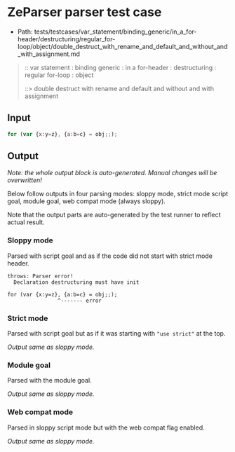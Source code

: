 # ZeParser parser test case

- Path: tests/testcases/var_statement/binding_generic/in_a_for-header/destructuring/regular_for-loop/object/double_destruct_with_rename_and_default_and_without_and_with_assignment.md

> :: var statement : binding generic : in a for-header : destructuring : regular for-loop : object
>
> ::> double destruct with rename and default and without and with assignment

## Input


`````js
for (var {x:y=z}, {a:b=c} = obj;;);
`````

## Output

_Note: the whole output block is auto-generated. Manual changes will be overwritten!_

Below follow outputs in four parsing modes: sloppy mode, strict mode script goal, module goal, web compat mode (always sloppy).

Note that the output parts are auto-generated by the test runner to reflect actual result.

### Sloppy mode

Parsed with script goal and as if the code did not start with strict mode header.

`````
throws: Parser error!
  Declaration destructuring must have init

for (var {x:y=z}, {a:b=c} = obj;;);
                ^------- error
`````

### Strict mode

Parsed with script goal but as if it was starting with `"use strict"` at the top.

_Output same as sloppy mode._

### Module goal

Parsed with the module goal.

_Output same as sloppy mode._

### Web compat mode

Parsed in sloppy script mode but with the web compat flag enabled.

_Output same as sloppy mode._
